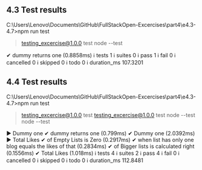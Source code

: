 ## 4.3 Test results
C:\Users\Lenovo\Documents\GitHub\FullStackOpen-Excercises\part4\e4.3-4.7>npm run test

> testing_excercise@1.0.0 test
> node --test

✔ dummy returns one (0.8858ms)
ℹ tests 1
ℹ suites 0
ℹ pass 1
ℹ fail 0
ℹ cancelled 0
ℹ skipped 0
ℹ todo 0
ℹ duration_ms 107.3201


## 4.4 Test results

C:\Users\Lenovo\Documents\GitHub\FullStackOpen-Excercises\part4\e4.3-4.7>npm run test

> testing_excercise@1.0.0 test
> testing_excercise@1.0.0 test
> node --test
> node --test


▶ Dummy one
  ✔ dummy returns one (0.799ms)
✔ Dummy one (2.0392ms)
▶ Total Likes
  ✔ of Empty Lists is Zero (0.2917ms)
  ✔ when list has only one blog equals the likes of that (0.2834ms)
  ✔ of Bigger lists is calculated right (0.1556ms)
✔ Total Likes (1.018ms)
ℹ tests 4
ℹ suites 2
ℹ pass 4
ℹ fail 0
ℹ cancelled 0
ℹ skipped 0
ℹ todo 0
ℹ duration_ms 112.8481
